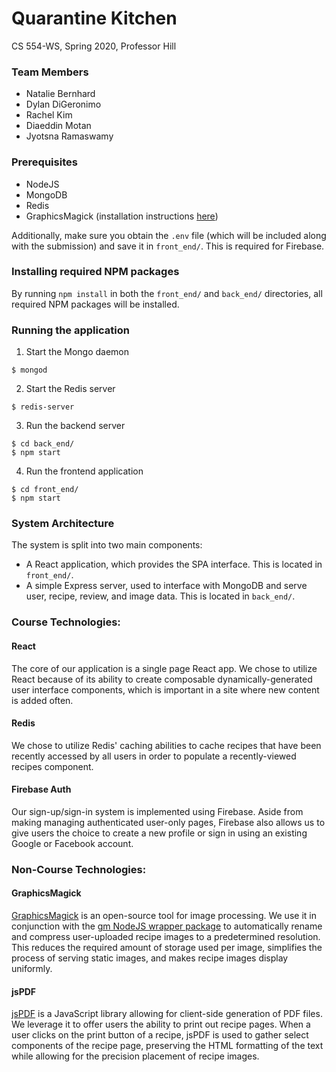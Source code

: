 # Quarantine Kitchen

CS 554-WS, Spring 2020, Professor Hill

### Team Members
- Natalie Bernhard
- Dylan DiGeronimo
- Rachel Kim
- Diaeddin Motan
- Jyotsna Ramaswamy

### Prerequisites
- NodeJS
- MongoDB
- Redis
- GraphicsMagick (installation instructions [here](http://www.graphicsmagick.org/README.html))

Additionally, make sure you obtain the `.env` file (which will be included along with the submission) and save it in `front_end/`. This is required for Firebase.

### Installing required NPM packages
By running `npm install` in both the `front_end/` and `back_end/` directories, all required NPM packages will be installed.

### Running the application
1. Start the Mongo daemon
```
$ mongod
```
2. Start the Redis server
```
$ redis-server
```
3. Run the backend server
```
$ cd back_end/
$ npm start
```
4. Run the frontend application
```
$ cd front_end/
$ npm start
```

### System Architecture
The system is split into two main components:
- A React application, which provides the SPA interface. This is located in `front_end/`.
- A simple Express server, used to interface with MongoDB and serve user, recipe, review, and image data. This is located in `back_end/`.

### Course Technologies:
#### React
The core of our application is a single page React app. We chose to utilize React because of its ability to create composable dynamically-generated user interface components, which is important in a site where new content is added often. 

#### Redis
We chose to utilize Redis' caching abilities to cache recipes that have been recently accessed by all users in order to populate a recently-viewed recipes component.

#### Firebase Auth
Our sign-up/sign-in system is implemented using Firebase. Aside from making managing authenticated user-only pages, Firebase also allows us to give users the choice to create a new profile or sign in using an existing Google or Facebook account. 

### Non-Course Technologies:
#### GraphicsMagick
[GraphicsMagick](http://www.graphicsmagick.org/) is an open-source tool for image processing. We use it in conjunction with the [gm NodeJS wrapper package](https://www.npmjs.com/package/gm) to automatically rename and compress user-uploaded recipe images to a predetermined resolution. This reduces the required amount of storage used per image, simplifies the process of serving static images, and makes recipe images display uniformly.

#### jsPDF
[jsPDF](https://parall.ax/products/jspdf) is a JavaScript library allowing for client-side generation of PDF files. We leverage it to offer users the ability to print out recipe pages. When a user clicks on the print button of a recipe, jsPDF is used to gather select components of the recipe page, preserving the HTML formatting of the text while allowing for the precision placement of recipe images.